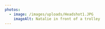 ```yaml
---
photos:
  - image: /images/uploads/Headshot1.JPG
    imageAlt: Natalie in front of a trolley
---
```


